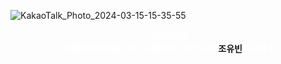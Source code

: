 ![KakaoTalk_Photo_2024-03-15-15-35-55](https://github.com/LikeLion-at-CAU-12th/Yuvin-Cho/assets/154900257/e6c79fbe-af04-4ce6-92d8-19cdd93e7235)

<div>
    <b>
    <p style="text-align: center; color: white;">
    안녕하세요!<br>멋쟁이 사자처럼 12기 프론트엔드 아기사자 <a src ="https://joey-joo-guestbook.o-r.kr/">조유빈</a>입니다 🦁</p>
    </b>
    <p></p>
    </div>
